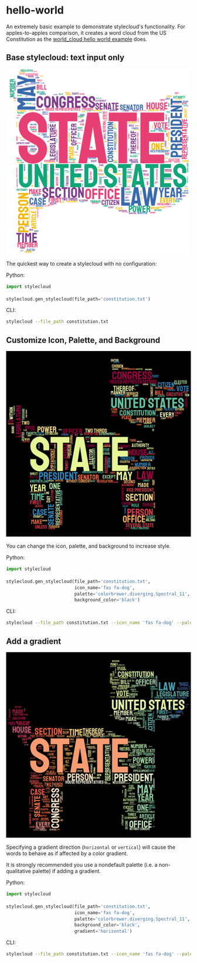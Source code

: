 # hello-world

An extremely basic example to demonstrate stylecloud's functionality. For apples-to-apples comparison, it creates a word cloud from the US Constitution as the [world_cloud hello world example](https://github.com/amueller/word_cloud/blob/master/examples/simple.py) does.

## Base stylecloud: text input only

![](stylecloud1.png)

The quickest way to create a stylecloud with no configuration:

Python:

```python
import stylecloud

stylecloud.gen_stylecloud(file_path='constitution.txt')
```

CLI:

```sh
stylecloud --file_path constitution.txt
```

## Customize Icon, Palette, and Background

![](stylecloud2.png)

You can change the icon, palette, and background to increase style.

Python:

```python
import stylecloud

stylecloud.gen_stylecloud(file_path='constitution.txt',
                          icon_name='fas fa-dog',
                          palette='colorbrewer.diverging.Spectral_11',
                          background_color='black')
```

CLI:

```sh
stylecloud --file_path constitution.txt --icon_name 'fas fa-dog' --palette colorbrewer.diverging.Spectral_11 --background_color black
```

## Add a gradient

![](stylecloud3.png)

Specifying a gradient direction (`horizontal` or `vertical`) will cause the words to behave as if affected by a color gradient.

It is strongly recommended you use a nondefault palette (i.e. a non-qualitative palette) if adding a gradient.

Python:

```python
import stylecloud

stylecloud.gen_stylecloud(file_path='constitution.txt',
                          icon_name='fas fa-dog',
                          palette='colorbrewer.diverging.Spectral_11',
                          background_color='black',
                          gradient='horizontal')
```

CLI:

```sh
stylecloud --file_path constitution.txt --icon_name 'fas fa-dog' --palette colorbrewer.diverging.Spectral_11 --background_color black --gradient horizontal
```

